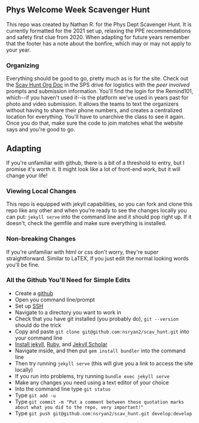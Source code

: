 ## Phys Welcome Week Scavenger Hunt
This repo was created by Nathan R. for the Phys Dept Scavenger Hunt.
It is currently formatted for the 2021 set up, relaxing the PPE
recommendations and safety first clue from 2020. When adapting for 
future years remember that the footer has a note about the bonfire,
which may or may not apply to your year.

### Organizing
Everything should be good to go, pretty much as is for the site.
Check out the [Scav Hunt Org Doc](https://docs.google.com/spreadsheets/d/1NI1Vz8nypDExuSBih5-rgIwrYly9YAe6kuyBoHyCObA/edit#gid=710405506) in the SPS drive for 
logistics with the *peer involved* prompts and submission information.
You'll find the login for the Remind101, which--if you haven't used it--is
the platform we've used in years past for photo and video submission.
It allows the teams to text the organizers without having to share 
their phone numbers, and creates a centralized location for everything.
You'll have to unarchive the class to see it again. Once you do that,
make sure the code to join matches what the website says and you're good
to go.

## Adapting
If you're unfamiliar with github, there is a bit of a threshold to entry,
but I promise it's worth it. It might look like a lot of front-end work, but
it will change your life!

### Viewing Local Changes
This repo is equipped with jekyll capabilities, so you can fork and 
clone this repo like any other and when you're ready to see the
changes locally you can put:
`jekyll serve`
into the command line and it should pop right up.
If it doesn't, check the gemfile and make sure everything is 
installed.

### Non-breaking Changes
If you're unfamiliar with html or css don't worry, they're super 
straightforward. Similar to LaTEX, if you just edit the normal 
looking words you'll be fine.

### All the Github You'll Need for Simple Edits
* Create a [github](https://github.com/login)
* Open you command line/prompt
* Set up [SSH](https://help.github.com/en/github/authenticating-to-github/connecting-to-github-with-ssh)
* Navigate to a directory you want to work in 
* Check that you have git installed (you probably do), `git --version` should do the trick
* Copy and paste `git clone git@github.com:nsryan2/scav_hunt.git` into your command line
* [Install jekyll](https://jekyllrb.com/docs/installation/), [Ruby](https://www.ruby-lang.org/en/documentation/installation/), and [Jekyll Scholar](https://github.com/inukshuk/jekyll-scholar#installation)
* Navigate inside, and then put `gem install bundler` into the command line 
* Then try running `jekyll serve` (this will give you a link to access the site locally)
* If you run into problems, try running `bundle exec jekyll serve`
* Make any changes you need using a text editor of your choice
* Into the command line type `git status`
* Type `git add -u`
* Type `git commit -m "Put a comment between these quotation marks about what you did to the repo, very important!"`
* Type `git push git@github.com:nsryan2/scav_hunt.git develop:develop`



